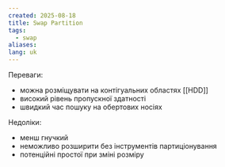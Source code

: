 ```yaml
---
created: 2025-08-18
title: Swap Partition
tags:
  - swap
aliases: 
lang: uk
---
```

Переваги:
 
- можна розміщувати на контігуальних областях [[HDD]]
- високий рівень пропускної здатності
- швидкий час пошуку на обертових носіях

Недоліки:

- менш гнучкий
- неможливо розширити без інструментів партиціонування
- потенційні простої при зміні розміру